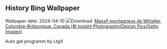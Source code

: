 ## History Bing Wallpaper
Wallpaper date: 2024-04-10
![](https://www.bing.com/th?id=OHR.WhistlerWSSF_FR-CA7628245051_UHD.jpg&w=1000)Download: [Massif montagneux de Whistler, Colombie-Britannique, Canada (© Insight Photography/Design Pics/Getty Images)](https://www.bing.com/th?id=OHR.WhistlerWSSF_FR-CA7628245051_UHD.jpg)

Auto get programm by LtgX
